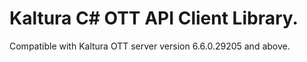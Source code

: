 # Kaltura C# OTT API Client Library.
Compatible with Kaltura OTT server version 6.6.0.29205 and above.
